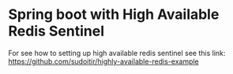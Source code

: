 # Spring boot with High Available Redis Sentinel

For see how to setting up high available redis sentinel see this link:
https://github.com/sudoitir/highly-available-redis-example
